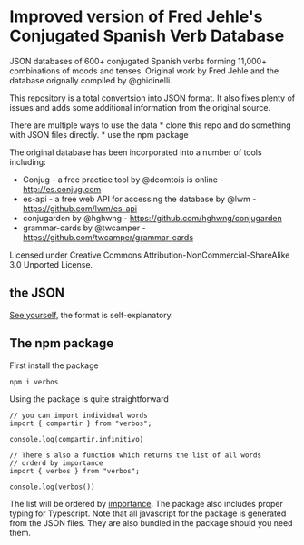 # Improved version of Fred Jehle's Conjugated Spanish Verb Database

JSON databases of 600+ conjugated Spanish verbs forming 11,000+ combinations of moods and tenses. Original work by Fred Jehle and the database orignally compiled by @ghidinelli. 

This repository is a total convertsion into JSON format. It also fixes plenty of issues and adds some additional information from the original source.

There are multiple ways to use the data
    * clone this repo and do something with JSON files directly. 
    * use the npm package

The original database has been incorporated into a number of tools including:

 * Conjug - a free practice tool by @dcomtois is online - http://es.conjug.com
 * es-api - a free web API for accessing the database by @lwm - https://github.com/lwm/es-api
 * conjugarden by @hghwng - https://github.com/hghwng/conjugarden
 * grammar-cards by @twcamper - https://github.com/twcamper/grammar-cards

Licensed under Creative Commons Attribution-NonCommercial-ShareAlike 3.0 Unported License.

## the JSON

[See yourself](verbs/compartir.json), the format is self-explanatory.

## The npm package

First install the package
```
npm i verbos
```


Using the package is quite straightforward
```
// you can import individual words
import { compartir } from "verbos";

console.log(compartir.infinitivo)

// There's also a function which returns the list of all words
// orderd by importance
import { verbos } from "verbos";

console.log(verbos())
```

The list will be ordered by [importance](https://en.wiktionary.org/w/index.php?title=User:Matthias_Buchmeier#Spanish_frequency_list). The package also includes proper typing for Typescript. Note that all javascript for the package is generated from the JSON files. They are also bundled in the package should you need them.